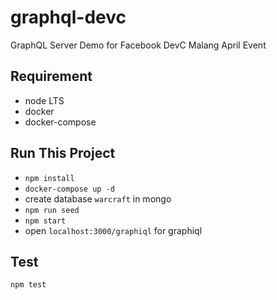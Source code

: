 # graphql-devc

GraphQL Server Demo for Facebook DevC Malang April Event

## Requirement

* node LTS
* docker
* docker-compose

## Run This Project

* `npm install`
* `docker-compose up -d`
* create database `warcraft` in mongo
* `npm run seed`
* `npm start`
* open `localhost:3000/graphiql` for graphiql

## Test

`npm test`
